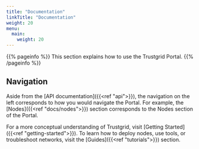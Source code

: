 ```yaml
---
title: "Documentation"
linkTitle: "Documentation"
weight: 20
menu:
  main:
    weight: 20
---
```


{{% pageinfo %}}
This section explains how to use the Trustgrid Portal.
{{% /pageinfo %}}

## Navigation

Aside from the [API documentation]({{<ref "api">}}), the navigation on the left corresponds to how you would navigate the Portal. For example, the [Nodes]({{<ref "docs/nodes">}}) section corresponds to the Nodes section of the Portal.

For a more conceptual understanding of Trustgrid, visit [Getting Started]({{<ref "getting-started">}}). To learn how to deploy nodes, use tools, or troubleshoot networks, visit the [Guides]({{<ref "tutorials">}}) section.



